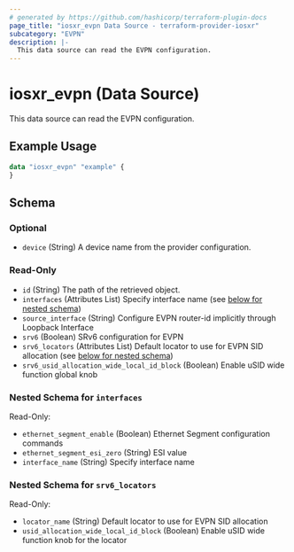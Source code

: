 ```yaml
---
# generated by https://github.com/hashicorp/terraform-plugin-docs
page_title: "iosxr_evpn Data Source - terraform-provider-iosxr"
subcategory: "EVPN"
description: |-
  This data source can read the EVPN configuration.
---
```


# iosxr_evpn (Data Source)

This data source can read the EVPN configuration.

## Example Usage

```terraform
data "iosxr_evpn" "example" {
}
```

<!-- schema generated by tfplugindocs -->
## Schema

### Optional

- `device` (String) A device name from the provider configuration.

### Read-Only

- `id` (String) The path of the retrieved object.
- `interfaces` (Attributes List) Specify interface name (see [below for nested schema](#nestedatt--interfaces))
- `source_interface` (String) Configure EVPN router-id implicitly through Loopback Interface
- `srv6` (Boolean) SRv6 configuration for EVPN
- `srv6_locators` (Attributes List) Default locator to use for EVPN SID allocation (see [below for nested schema](#nestedatt--srv6_locators))
- `srv6_usid_allocation_wide_local_id_block` (Boolean) Enable uSID wide function global knob

<a id="nestedatt--interfaces"></a>
### Nested Schema for `interfaces`

Read-Only:

- `ethernet_segment_enable` (Boolean) Ethernet Segment configuration commands
- `ethernet_segment_esi_zero` (String) ESI value
- `interface_name` (String) Specify interface name


<a id="nestedatt--srv6_locators"></a>
### Nested Schema for `srv6_locators`

Read-Only:

- `locator_name` (String) Default locator to use for EVPN SID allocation
- `usid_allocation_wide_local_id_block` (Boolean) Enable uSID wide function knob for the locator
